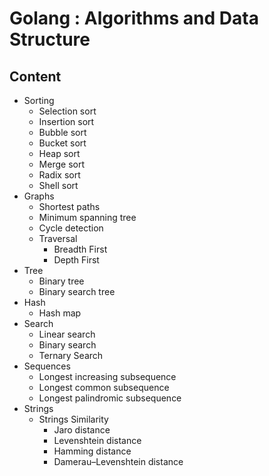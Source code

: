 Golang : Algorithms and Data Structure
==============================

## Content

* Sorting
  + Selection sort
  + Insertion sort
  + Bubble sort
  + Bucket sort
  + Heap sort
  + Merge sort
  + Radix sort
  + Shell sort
* Graphs
  + Shortest paths
  + Minimum spanning tree
  + Cycle detection
  + Traversal
    * Breadth First
    * Depth First
* Tree
  + Binary tree
  + Binary search tree
* Hash
  + Hash map
* Search
  + Linear search
  + Binary search
  + Ternary Search
* Sequences
  + Longest increasing subsequence
  + Longest common subsequence
  + Longest palindromic subsequence
* Strings
  + Strings Similarity
    * Jaro distance
    * Levenshtein distance
    * Hamming distance
    * Damerau–Levenshtein distance
  
